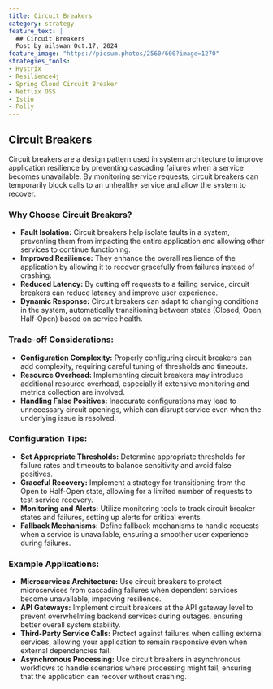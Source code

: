 ```yaml
---
title: Circuit Breakers
category: strategy
feature_text: |
  ## Circuit Breakers
  Post by ailswan Oct.17, 2024
feature_image: "https://picsum.photos/2560/600?image=1270"
strategies_tools:
- Hystrix
- Resilience4j
- Spring Cloud Circuit Breaker
- Netflix OSS
- Istio
- Polly
---
```

## Circuit Breakers
Circuit breakers are a design pattern used in system architecture to improve application resilience by preventing cascading failures when a service becomes unavailable. By monitoring service requests, circuit breakers can temporarily block calls to an unhealthy service and allow the system to recover.

### Why Choose Circuit Breakers?
- **Fault Isolation:** Circuit breakers help isolate faults in a system, preventing them from impacting the entire application and allowing other services to continue functioning.
- **Improved Resilience:** They enhance the overall resilience of the application by allowing it to recover gracefully from failures instead of crashing.
- **Reduced Latency:** By cutting off requests to a failing service, circuit breakers can reduce latency and improve user experience.
- **Dynamic Response:** Circuit breakers can adapt to changing conditions in the system, automatically transitioning between states (Closed, Open, Half-Open) based on service health.

### Trade-off Considerations:
- **Configuration Complexity:** Properly configuring circuit breakers can add complexity, requiring careful tuning of thresholds and timeouts.
- **Resource Overhead:** Implementing circuit breakers may introduce additional resource overhead, especially if extensive monitoring and metrics collection are involved.
- **Handling False Positives:** Inaccurate configurations may lead to unnecessary circuit openings, which can disrupt service even when the underlying issue is resolved.

### Configuration Tips:
- **Set Appropriate Thresholds:** Determine appropriate thresholds for failure rates and timeouts to balance sensitivity and avoid false positives.
- **Graceful Recovery:** Implement a strategy for transitioning from the Open to Half-Open state, allowing for a limited number of requests to test service recovery.
- **Monitoring and Alerts:** Utilize monitoring tools to track circuit breaker states and failures, setting up alerts for critical events.
- **Fallback Mechanisms:** Define fallback mechanisms to handle requests when a service is unavailable, ensuring a smoother user experience during failures.

### Example Applications:
- **Microservices Architecture:** Use circuit breakers to protect microservices from cascading failures when dependent services become unavailable, improving resilience.
- **API Gateways:** Implement circuit breakers at the API gateway level to prevent overwhelming backend services during outages, ensuring better overall system stability.
- **Third-Party Service Calls:** Protect against failures when calling external services, allowing your application to remain responsive even when external dependencies fail.
- **Asynchronous Processing:** Use circuit breakers in asynchronous workflows to handle scenarios where processing might fail, ensuring that the application can recover without crashing.

